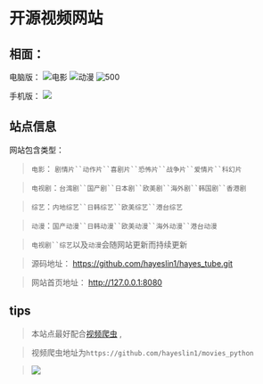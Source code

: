 # 开源视频网站

## 相面： 
电脑版：
![电影](media/16099259155455/16100916023059.jpg)
![动漫](media/16099259155455/16100916397403.jpg)
![500](media/16099259155455/16100914793426.jpg)

手机版： 
![](media/16099259155455/16100916806489.jpg)

## 站点信息

网站包含类型：

> `电影`： `剧情片``动作片``喜剧片``恐怖片``战争片``爱情片``科幻片`

>  `电视剧`：`台湾剧``国产剧``日本剧``欧美剧``海外剧``韩国剧``香港剧`

>  `综艺`：`内地综艺``日韩综艺``欧美综艺``港台综艺`
 
>  `动漫`：`国产动漫``日韩动漫``欧美动漫``海外动漫``港台动漫`

>  `电视剧``综艺`以及`动漫`会随网站更新而持续更新

> 源码地址： https://github.com/hayeslin1/hayes_tube.git

> 网站首页地址： http://127.0.0.1:8080

## tips 

> 本站点最好配合[视频爬虫](https://github.com/hayeslin1/movies_python) , 

> 视频爬虫地址为`https://github.com/hayeslin1/movies_python` 

> ![](https://img.shields.io/badge/language-java-orange.svg)
